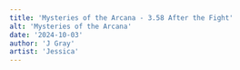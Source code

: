 ```yaml
---
title: 'Mysteries of the Arcana - 3.58 After the Fight'
alt: 'Mysteries of the Arcana'
date: '2024-10-03'
author: 'J Gray'
artist: 'Jessica'
---
```

